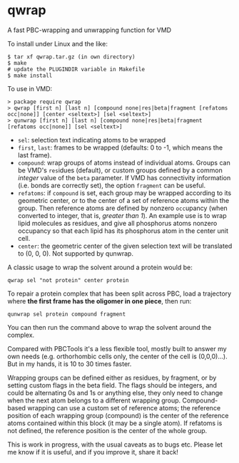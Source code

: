 # qwrap
A fast PBC-wrapping and unwrapping function for VMD

To install under Linux and the like:
```
$ tar xf qwrap.tar.gz (in own directory) 
$ make
# update the PLUGINDIR variable in Makefile
$ make install
```

To use in VMD:
```
> package require qwrap
> qwrap [first n] [last n] [compound none|res|beta|fragment [refatoms occ|none]] [center <seltext>] [sel <seltext>]
> qunwrap [first n] [last n] [compound none|res|beta|fragment [refatoms occ|none]] [sel <seltext>]
```
* `sel`: selection text indicating atoms to be wrapped
* `first`, `last`: frames to be wrapped (defaults: 0 to -1, which means the last frame).
* `compound`: wrap groups of atoms instead of individual atoms. Groups can be VMD's `res`idues (default), or custom groups defined by a common *integer* value of the `beta` parameter. If VMD has connectivity information (i.e. bonds are correctly set), the option `fragment` can be useful.
* `refatoms`: if `compound` is set, each group may be wrapped according to its geometric center, or to the center of a set of reference atoms within the group. Then reference atoms are defined by nonzero `occ`upancy (when converted to integer, that is, *greater than 1*). An example use is to wrap lipid molecules as residues, and give all phosphorus atoms nonzero occupancy so that each lipid has its phosphorus atom in the center unit cell.
* `center`: the geometric center of the given selection text will be translated to (0, 0, 0). Not supported by qunwrap.

A classic usage to wrap the solvent around a protein would be:
```
qwrap sel "not protein" center protein
```

To repair a protein complex that has been split across PBC, load a trajectory where **the first frame has the oligomer in one piece**, then run:
```
qunwrap sel protein compound fragment
```
You can then run the command above to wrap the solvent around the complex.

Compared with PBCTools it's a less flexible tool, mostly built to answer my own needs (e.g. orthorhombic cells only, the center of the cell is (0,0,0)...). But in my hands, it is 10 to 30 times faster. 

Wrapping groups can be defined either as residues, by fragment, or by setting custom flags in the beta field.
The flags should be integers, and could be alternating 0s and 1s or anything else, they only need to change when the next atom belongs to a different wrapping group.
Compound-based wrapping can use a custom set of reference atoms; the reference position of each wrapping group (compound) is the center of the reference atoms contained within this block (it may be a single atom).
If refatoms is not defined, the reference position is the center of the whole group.

This is work in progress, with the usual caveats as to bugs etc. Please let me know if it is useful, and if you improve it, share it back! 
